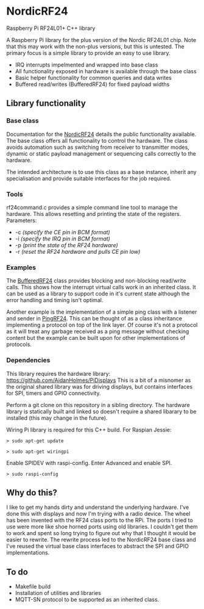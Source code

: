 
# NordicRF24
Raspberry Pi RF24L01+ C++ library

A Raspberry Pi library for the plus version of the Nordic RF24L01 chip.
Note that this may work with the non-plus versions, but this is untested. 
The primary focus is a simple library to provide an easy to use library.

* IRQ interrupts impelmented and wrapped into base class
* All functionality exposed in hardware is available through the base class
* Basic helper functionality for common queries and data writes
* Buffered read/writes (BufferedRF24) for fixed payload widths

## Library functionality

### Base class
Documentation for the [NordicRF24](NordicRF24.md) details the public functionality available.
The base class offers all functionality to control the hardware. The class avoids automation such as switching from receiver to transmitter modes, dynamic or static payload management or sequencing calls correctly to the hardware.

The intended architecture is to use this class as a base instance, inherit any specialisation and provide suitable interfaces for the job required.

### Tools
rf24command.c provides a simple command line tool to manage the hardware. This allows resetting and printing the state of the registers.
Parameters:
* -c *(specify the CE pin in BCM format)*
* -i *(specify the IRQ pin in BCM format)*
* -p *(print the state of the RF24 hardware)*
* -r *(reset the RF24 hardware and pulls CE pin low)*

### Examples
The [BufferedRF24](BufferedRF24.md) class provides blocking and non-blocking read/write calls. This shows how the interrupt virtual calls work in an inherited class. It can be used as a library to support code in it's current state although the error handling and timing isn't optimal. 

Another example is the implementation of a simple ping class with a listener and sender in [PingRF24](PingRF24.md). This can be thought of as a class inheritance implementing a protocol on top of the link layer. Of course it's not a protocol as it will treat any garbage received as a ping message without checking content but the example can be built upon for other implementations of protocols.

### Dependencies
This library requires the hardware library:
https://github.com/AidanHolmes/PiDisplays
This is a bit of a misnomer as the original shared library was for driving displays, but contains interfaces for SPI, timers and GPIO connectivity.

Perform a git clone on this repository in a sibling directory. The hardware library is statically built and linked so doesn't require a shared libarary to be installed (this may change in the future). 

Wiring Pi library is required for this C++ build. For Raspian Jessie:
```
> sudo apt-get update
```
```
> sudo apt-get wiringpi
```

Enable SPIDEV with raspi-config. Enter Advanced and enable SPI.
```
> sudo raspi-config
```

## Why do this?
I like to get my hands dirty and understand the underlying hardware. I've done this with displays and now I'm trying with a radio device.
The wheel has been invented with the RF24 class ports to the RPi. The ports I tried to use were more like shoe horned ports using old libraries. I couldn't get them to work and spent so long trying to figure out why that I thought it would be easier to rewrite.
The rewrite process led to the NordicRF24 base class and I've reused the virtual base class interfaces to abstract the SPI and GPIO implementations.

## To do

* Makefile build
* Installation of utilities and libraries
* MQTT-SN protocol to be supported as an inherited class.